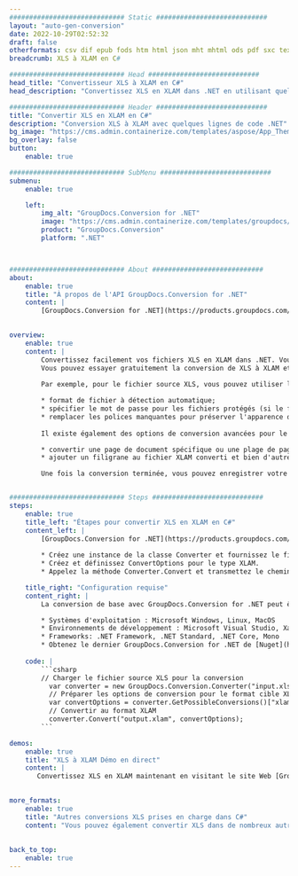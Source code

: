 ```yaml
---
############################# Static ############################
layout: "auto-gen-conversion"
date: 2022-10-29T02:52:32
draft: false
otherformats: csv dif epub fods htm html json mht mhtml ods pdf sxc tex tsv xlam xls xlsb xlsm xlsx xlt xltm xltx xml xps
breadcrumb: XLS à XLAM en C#

############################# Head ############################
head_title: "Convertisseur XLS à XLAM en C#"
head_description: "Convertissez XLS en XLAM dans .NET en utilisant quelques lignes de code. Utilisez l'API de conversion de documents GroupDocs pour convertir plus de 160 formats de fichiers."

############################# Header ############################
title: "Convertir XLS en XLAM en C#"
description: "Conversion XLS à XLAM avec quelques lignes de code .NET"
bg_image: "https://cms.admin.containerize.com/templates/aspose/App_Themes/V3/images/bg/header1.png"
bg_overlay: false
button:
    enable: true

############################# SubMenu ############################
submenu:
    enable: true

    left:
        img_alt: "GroupDocs.Conversion for .NET"
        image: "https://cms.admin.containerize.com/templates/groupdocs/images/product-logos/90x90-noborder/groupdocs-conversion-net.png"
        product: "GroupDocs.Conversion"
        platform: ".NET"



############################# About ############################
about:
    enable: true
    title: "À propos de l'API GroupDocs.Conversion for .NET"
    content: |
        [GroupDocs.Conversion for .NET](https://products.groupdocs.com/conversion/net/) peut être utilisé pour convertir Microsoft Word, Excel, PowerPoint, PDF, Visio et d'autres formats. GroupDocs.Conversion est une API autonome adaptée aux systèmes back-end et internes nécessitant des performances élevées. Il ne dépend d'aucun logiciel tel que Microsoft ou Open Office.
    

overview:
    enable: true
    content: |
        Convertissez facilement vos fichiers XLS en XLAM dans .NET. Vous pouvez utiliser seulement quelques lignes de code C# dans n'importe quelle plate-forme de votre choix comme - Windows, Linux, macOS.
        Vous pouvez essayer gratuitement la conversion de XLS à XLAM et évaluer la qualité des résultats de conversion. En plus des scénarios de conversion de fichiers simples, vous pouvez essayer des options plus avancées pour charger le fichier source XLS et pour enregistrer le résultat de sortie XLAM. 
        
        Par exemple, pour le fichier source XLS, vous pouvez utiliser les options de chargement suivantes :

        * format de fichier à détection automatique;
        * spécifier le mot de passe pour les fichiers protégés (si le format de fichier le prend en charge);
        * remplacer les polices manquantes pour préserver l'apparence du document.
        
        Il existe également des options de conversion avancées pour le fichier XLAM :

        * convertir une page de document spécifique ou une plage de pages;
        * ajouter un filigrane au fichier XLAM converti et bien d'autres.

        Une fois la conversion terminée, vous pouvez enregistrer votre fichier XLAM dans le chemin du fichier local ou dans tout stockage tiers tel que FTP, Amazon S3, Google Drive, Dropbox, etc. Veuillez noter - pour convertir XLS en XLAM aucun logiciel supplémentaire n'est nécessaire - comme MS Office, Open Office, Adobe Acrobat Reader, etc.


############################# Steps ############################
steps:
    enable: true
    title_left: "Étapes pour convertir XLS en XLAM en C#"
    content_left: |
        [GroupDocs.Conversion for .NET](https://products.groupdocs.com/conversion/net/) permet aux développeurs de convertir facilement un fichier XLS en XLAM avec quelques lignes de code.
        
        * Créez une instance de la classe Converter et fournissez le fichier XLS avec le chemin complet
        * Créez et définissez ConvertOptions pour le type XLAM.
        * Appelez la méthode Converter.Convert et transmettez le chemin complet et le format (XLAM) en tant que paramètre

    title_right: "Configuration requise"
    content_right: |
        La conversion de base avec GroupDocs.Conversion for .NET peut être effectuée en quelques étapes simples. Nos API sont prises en charge sur toutes les principales plates-formes et systèmes d'exploitation. Avant d'exécuter le code ci-dessous, assurez-vous que les prérequis suivants sont installés sur votre système.

        * Systèmes d'exploitation : Microsoft Windows, Linux, MacOS
        * Environnements de développement : Microsoft Visual Studio, Xamarin, MonoDevelop
        * Frameworks: .NET Framework, .NET Standard, .NET Core, Mono
        * Obtenez le dernier GroupDocs.Conversion for .NET de [Nuget](https://www.nuget.org/packages/groupdocs.conversion)
         
    code: |
        ```csharp    
        // Charger le fichier source XLS pour la conversion
          var converter = new GroupDocs.Conversion.Converter("input.xls");
          // Préparer les options de conversion pour le format cible XLAM
          var convertOptions = converter.GetPossibleConversions()["xlam"].ConvertOptions;
          // Convertir au format XLAM
          converter.Convert("output.xlam", convertOptions);
        ```

demos:
    enable: true
    title: "XLS à XLAM Démo en direct"
    content: |
       Convertissez XLS en XLAM maintenant en visitant le site Web [GroupDocs.Conversion App](https://products.groupdocs.app/conversion/family). La démo en ligne présente les avantages suivants
          

more_formats:
    enable: true
    title: "Autres conversions XLS prises en charge dans C#"
    content: "Vous pouvez également convertir XLS dans de nombreux autres formats de fichiers. Veuillez consulter la liste ci-dessous."
       
       
back_to_top:
    enable: true
---
```

